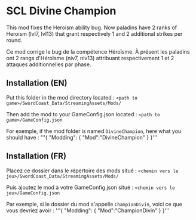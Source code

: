 # SCL Divine Champion
This mod fixes the Heroism ability bug. Now paladins have 2 ranks of Heroism (lvl7, lvl13) that grant respectively 1 and 2 additional strikes per round.

Ce mod corrige le bug de la compétence Héroïsme. À présent les paladins ont 2 rangs d'Héroïsme (niv7, niv13) attribuant respectivement 1 et 2 attaques additionnelles par phase.

## Installation (EN)
Put this folder in the mod directory located : `<path to game>/SwordCoast_Data/StreamingAssets/Mods/`

Then add the mod to your GameConfig.json located : `<path to game>/GameConfig.json`

For exemple, if the mod folder is named `DivineChampion`, here what you should have :
'''{
    "Modding": {
        "Mod":"DivineChampion"
    }
}'''

## Installation (FR)
Placez ce dossier dans le répertoire des mods situé : `<chemin vers le jeu>/SwordCoast_Data/StreamingAssets/Mods/`

Puis ajoutez le mod à votre GameConfig.json situé : `<chemin vers le jeu>/GameConfig.json`

Par exemple, si le dossier du mod s'appelle `ChampionDivin`, voici ce que vous devriez avoir :
'''{
    "Modding": {
        "Mod":"ChampionDivin"
    }
}'''